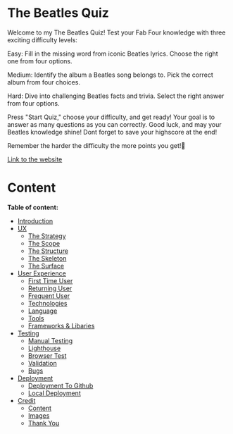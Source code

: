 # The Beatles Quiz
<a id=introduction></a>

Welcome to my The Beatles Quiz! Test your Fab Four knowledge with three exciting difficulty levels:

Easy: Fill in the missing word from iconic Beatles lyrics. Choose the right one from four options.

Medium: Identify the album a Beatles song belongs to. Pick the correct album from four choices.

Hard: Dive into challenging Beatles facts and trivia. Select the right answer from four options.

Press "Start Quiz," choose your difficulty, and get ready! Your goal is to answer as many questions as you can correctly. Good luck, and may your Beatles knowledge shine! 
Dont forget to save your highscore at the end!

Remember the harder the difficulty the more points you get!🎸

[Link to the website](https://jorgendif.github.io/the-beatles-quiz/index.html)

# Content
**Table of content:**
* [Introduction](#introduction)
* [UX](#ux)
   * [The Strategy](#the-strategy)
   * [The Scope](#the-scope)
   * [The Structure](#the-structure)
   * [The Skeleton](#the-skeleton)
   * [The Surface](#the-surface)
*   [User Experience](#user-experience) 
    * [First Time User](#first-time-user)
    * [Returning User](#returning-user)
    * [Frequent User](#frequent-user)
    *   [Technologies](#technologies)
    * [Language](#language) 
    * [Tools](#tools)
    * [Frameworks & Libaries](#frameworks-libaries) 
*   [Testing](#testing)
    * [Manual Testing](#manual-testing)
    * [Lighthouse](#lighthouse)
    * [Browser Test](#browser-test)
    * [Validation](#validation)
    * [Bugs](#bugs)
*   [Deployment](#deployment) 
     * [Deployment To Github](#deployment-to-github)
     * [Local Deployment](#local-deployment)
*   [Credit](#credit)
     * [Content](#credit-content)
     * [Images](#images)
     * [Thank You](#thank-you)


     
     

     